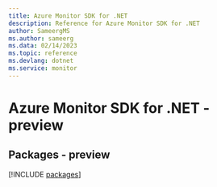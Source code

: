 ```yaml
---
title: Azure Monitor SDK for .NET
description: Reference for Azure Monitor SDK for .NET
author: SameergMS
ms.author: sameerg
ms.data: 02/14/2023
ms.topic: reference
ms.devlang: dotnet
ms.service: monitor
---
```

# Azure Monitor SDK for .NET - preview
## Packages - preview
[!INCLUDE [packages](monitor-index.md)]